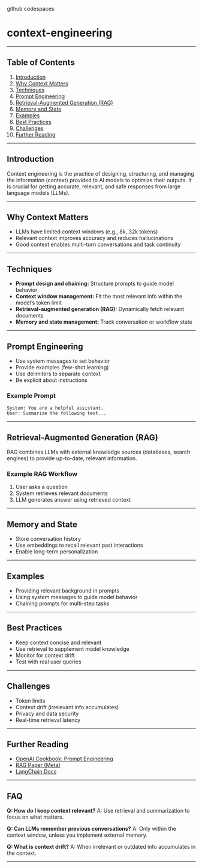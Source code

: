 github codespaces
# context-engineering

---

## Table of Contents
1. [Introduction](#introduction)
2. [Why Context Matters](#why-context-matters)
3. [Techniques](#techniques)
4. [Prompt Engineering](#prompt-engineering)
5. [Retrieval-Augmented Generation (RAG)](#retrieval-augmented-generation-rag)
6. [Memory and State](#memory-and-state)
7. [Examples](#examples)
8. [Best Practices](#best-practices)
9. [Challenges](#challenges)
10. [Further Reading](#further-reading)

---

## Introduction
Context engineering is the practice of designing, structuring, and managing the information (context) provided to AI models to optimize their outputs. It is crucial for getting accurate, relevant, and safe responses from large language models (LLMs).

---

## Why Context Matters
- LLMs have limited context windows (e.g., 8k, 32k tokens)
- Relevant context improves accuracy and reduces hallucinations
- Good context enables multi-turn conversations and task continuity

---

## Techniques
- **Prompt design and chaining:** Structure prompts to guide model behavior
- **Context window management:** Fit the most relevant info within the model’s token limit
- **Retrieval-augmented generation (RAG):** Dynamically fetch relevant documents
- **Memory and state management:** Track conversation or workflow state

---

## Prompt Engineering
- Use system messages to set behavior
- Provide examples (few-shot learning)
- Use delimiters to separate context
- Be explicit about instructions

### Example Prompt
```
System: You are a helpful assistant.
User: Summarize the following text...
```

---

## Retrieval-Augmented Generation (RAG)
RAG combines LLMs with external knowledge sources (databases, search engines) to provide up-to-date, relevant information.

### Example RAG Workflow
1. User asks a question
2. System retrieves relevant documents
3. LLM generates answer using retrieved context

---

## Memory and State
- Store conversation history
- Use embeddings to recall relevant past interactions
- Enable long-term personalization

---

## Examples
- Providing relevant background in prompts
- Using system messages to guide model behavior
- Chaining prompts for multi-step tasks

---

## Best Practices
- Keep context concise and relevant
- Use retrieval to supplement model knowledge
- Monitor for context drift
- Test with real user queries

---

## Challenges
- Token limits
- Context drift (irrelevant info accumulates)
- Privacy and data security
- Real-time retrieval latency

---

## Further Reading
- [OpenAI Cookbook: Prompt Engineering](https://github.com/openai/openai-cookbook#prompt-engineering)
- [RAG Paper (Meta)](https://arxiv.org/abs/2005.11401)
- [LangChain Docs](https://python.langchain.com/)

---

## FAQ
**Q: How do I keep context relevant?**
A: Use retrieval and summarization to focus on what matters.

**Q: Can LLMs remember previous conversations?**
A: Only within the context window, unless you implement external memory.

**Q: What is context drift?**
A: When irrelevant or outdated info accumulates in the context.

---
